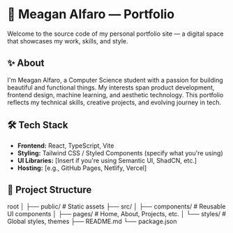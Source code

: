 # 💫 Meagan Alfaro — Portfolio

Welcome to the source code of my personal portfolio site — a digital space that showcases my work, skills, and style.

## ✨ About

I'm Meagan Alfaro, a Computer Science student with a passion for building beautiful and functional things. My interests span product development, frontend design, machine learning, and aesthetic technology. This portfolio reflects my technical skills, creative projects, and evolving journey in tech.

## 🛠 Tech Stack

- **Frontend:** React, TypeScript, Vite
- **Styling:** Tailwind CSS / Styled Components (specify what you're using)
- **UI Libraries:** [Insert if you're using Semantic UI, ShadCN, etc.]
- **Hosting:** [e.g., GitHub Pages, Netlify, Vercel]

## 📁 Project Structure

  root
  │
  ├── public/ # Static assets
  ├── src/
  │ ├── components/ # Reusable UI components
  │ ├── pages/ # Home, About, Projects, etc.
  │ └── styles/ # Global styles, themes
  ├── README.md
  └── package.json

